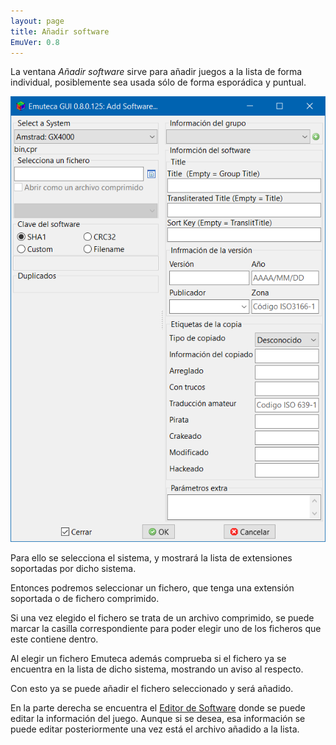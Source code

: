 ```yaml
---
layout: page
title: Añadir software
EmuVer: 0.8
---
```


La ventana *Añadir software* sirve para añadir juegos a la lista de forma individual, posiblemente sea usada sólo de forma esporádica y puntual.

![Imagen del diálogo Añadir software...](../../img/Dialogs/AddSoftware.png)

Para ello se selecciona el sistema, y mostrará la lista de extensiones soportadas por dicho sistema.

Entonces podremos seleccionar un fichero, que tenga una extensión soportada o de fichero comprimido.

Si una vez elegido el fichero se trata de un archivo comprimido, se puede marcar la casilla correspondiente para poder elegir uno de los ficheros que este contiene dentro.

Al elegir un fichero Emuteca además comprueba si el fichero ya se encuentra en la lista de dicho sistema, mostrando un aviso al respecto.

Con esto ya se puede añadir el fichero seleccionado y será añadido.

En la parte derecha se encuentra el [Editor de Software](Dialogs/SoftwareEditor) donde se puede editar la información del juego. Aunque si se desea, esa información se puede editar posteriormente una vez está el archivo añadido a la lista.

